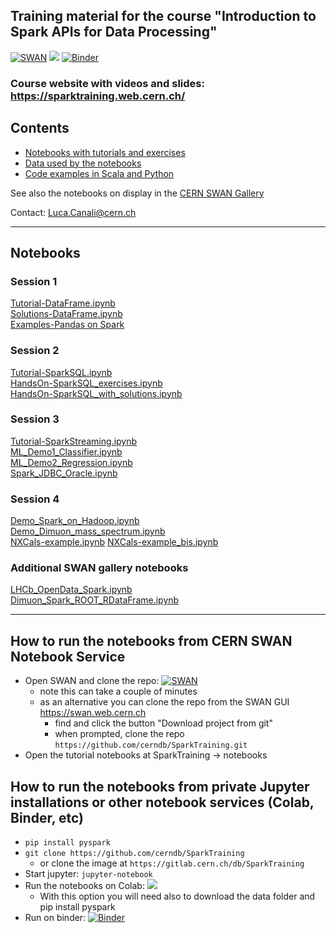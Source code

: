 ## Training material for the course "Introduction to Spark APIs for Data Processing"

[![SWAN](https://swan.web.cern.ch/sites/swan.web.cern.ch/files/pictures/open_in_swan.svg)](https://cern.ch/swanserver/cgi-bin/go?projurl=https://github.com/cerndb/SparkTraining.git)
[<img src="https://colab.research.google.com/assets/colab-badge.svg">](https://colab.research.google.com/github/cerndb/SparkTraining)
[![Binder](https://mybinder.org/badge_logo.svg)](https://mybinder.org/v2/gh/cerndb/SparkTraining/master)

### Course website with videos and slides: https://sparktraining.web.cern.ch/

## Contents

- [Notebooks with tutorials and exercises](notebooks)
- [Data used by the notebooks](data)
- [Code examples in Scala and Python](code)

See also the notebooks on display in the  [CERN SWAN Gallery](https://swan-gallery.web.cern.ch/apache_spark/)


Contact: Luca.Canali@cern.ch   

---
## Notebooks

### Session 1
[Tutorial-DataFrame.ipynb](notebooks/Tutorial-DataFrame.ipynb)  
[Solutions-DataFrame.ipynb](notebooks/Solutions-DataFrame.ipynb)  
[Examples-Pandas on Spark](notebooks/Examples_Pandas_on_Spark.ipynb)

### Session 2
[Tutorial-SparkSQL.ipynb](notebooks/Tutorial-SparkSQL.ipynb)  
[HandsOn-SparkSQL_exercises.ipynb](notebooks/HandsOn-SparkSQL_exercises.ipynb)  
[HandsOn-SparkSQL_with_solutions.ipynb](notebooks/HandsOn-SparkSQL_with_solutions.ipynb)    

### Session 3
[Tutorial-SparkStreaming.ipynb](notebooks/Tutorial-SparkStreaming.ipynb)  
[ML_Demo1_Classifier.ipynb](notebooks/ML_Demo1_Classifier.ipynb)  
[ML_Demo2_Regression.ipynb](notebooks/ML_Demo2_Regression.ipynb)  
[Spark_JDBC_Oracle.ipynb](notebooks/Spark_JDBC_Oracle.ipynb)  

### Session 4
[Demo_Spark_on_Hadoop.ipynb](notebooks/Demo_Spark_on_Hadoop.ipynb)  
[Demo_Dimuon_mass_spectrum.ipynb](notebooks/Demo_Dimuon_mass_spectrum.ipynb)    
[NXCals-example.ipynb](notebooks/NXCals-example.ipynb)
[NXCals-example_bis.ipynb](notebooks/NXCals-example_bis.ipynb)

### Additional SWAN gallery notebooks
[LHCb_OpenData_Spark.ipynb](notebooks/LHCb_OpenData_Spark.ipynb)  
[Dimuon_Spark_ROOT_RDataFrame.ipynb](notebooks/Dimuon_Spark_ROOT_RDataFrame.ipynb)  

---
## How to run the notebooks from CERN SWAN Notebook Service

- Open SWAN and clone the repo: [![SWAN](https://swan.web.cern.ch/sites/swan.web.cern.ch/files/pictures/open_in_swan.svg)](https://cern.ch/swanserver/cgi-bin/go?projurl=https://github.com/cerndb/SparkTraining.git)
   - note this can take a couple of minutes
   - as an alternative you can clone the repo from the SWAN GUI https://swan.web.cern.ch
     - find and click the button "Download project from git"
     - when prompted, clone the repo `https://github.com/cerndb/SparkTraining.git`
- Open the tutorial notebooks at SparkTraining -> notebooks

## How to run the notebooks from private Jupyter installations or other notebook services (Colab, Binder, etc)

- `pip install pyspark`
- `git clone https://github.com/cerndb/SparkTraining` 
   - or clone the image at `https://gitlab.cern.ch/db/SparkTraining`
- Start jupyter: `jupyter-notebook`
- Run the notebooks on Colab: [<img src="https://colab.research.google.com/assets/colab-badge.svg">](https://colab.research.google.com/github/cerndb/SparkTraining)
  - With this option you will need also to download the data folder and pip install pyspark
- Run on binder: [![Binder](https://mybinder.org/badge_logo.svg)](https://mybinder.org/v2/gh/cerndb/SparkTraining/master)
